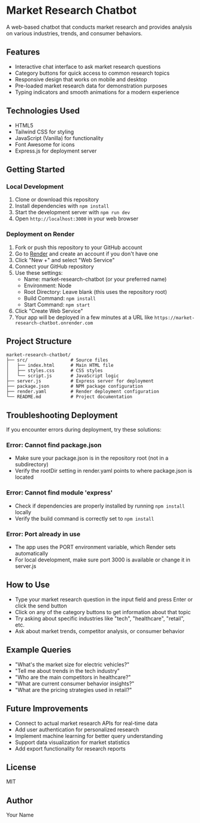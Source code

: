 # Market Research Chatbot

A web-based chatbot that conducts market research and provides analysis on various industries, trends, and consumer behaviors.

## Features

- Interactive chat interface to ask market research questions
- Category buttons for quick access to common research topics
- Responsive design that works on mobile and desktop
- Pre-loaded market research data for demonstration purposes
- Typing indicators and smooth animations for a modern experience

## Technologies Used

- HTML5
- Tailwind CSS for styling
- JavaScript (Vanilla) for functionality
- Font Awesome for icons
- Express.js for deployment server

## Getting Started

### Local Development

1. Clone or download this repository
2. Install dependencies with `npm install`
3. Start the development server with `npm run dev`
4. Open `http://localhost:3000` in your web browser

### Deployment on Render

1. Fork or push this repository to your GitHub account
2. Go to [Render](https://render.com/) and create an account if you don't have one
3. Click "New +" and select "Web Service"
4. Connect your GitHub repository
5. Use these settings:
   - Name: market-research-chatbot (or your preferred name)
   - Environment: Node
   - Root Directory: Leave blank (this uses the repository root)
   - Build Command: `npm install`
   - Start Command: `npm start`
6. Click "Create Web Service"
7. Your app will be deployed in a few minutes at a URL like `https://market-research-chatbot.onrender.com`

## Project Structure

```
market-research-chatbot/
├── src/                # Source files
│   ├── index.html      # Main HTML file
│   ├── styles.css      # CSS styles
│   └── script.js       # JavaScript logic
├── server.js           # Express server for deployment
├── package.json        # NPM package configuration
├── render.yaml         # Render deployment configuration
└── README.md           # Project documentation
```

## Troubleshooting Deployment

If you encounter errors during deployment, try these solutions:

### Error: Cannot find package.json

- Make sure your package.json is in the repository root (not in a subdirectory)
- Verify the rootDir setting in render.yaml points to where package.json is located

### Error: Cannot find module 'express'

- Check if dependencies are properly installed by running `npm install` locally
- Verify the build command is correctly set to `npm install`

### Error: Port already in use

- The app uses the PORT environment variable, which Render sets automatically
- For local development, make sure port 3000 is available or change it in server.js

## How to Use

- Type your market research question in the input field and press Enter or click the send button
- Click on any of the category buttons to get information about that topic
- Try asking about specific industries like "tech", "healthcare", "retail", etc.
- Ask about market trends, competitor analysis, or consumer behavior

## Example Queries

- "What's the market size for electric vehicles?"
- "Tell me about trends in the tech industry"
- "Who are the main competitors in healthcare?"
- "What are current consumer behavior insights?"
- "What are the pricing strategies used in retail?"

## Future Improvements

- Connect to actual market research APIs for real-time data
- Add user authentication for personalized research
- Implement machine learning for better query understanding
- Support data visualization for market statistics
- Add export functionality for research reports

## License

MIT

## Author

Your Name
